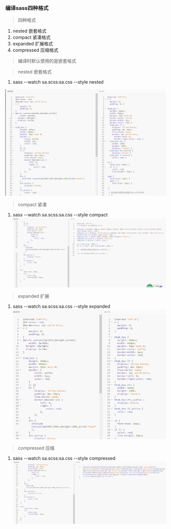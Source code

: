 ### 编译sass四种格式

> 四种格式

1. nested 嵌套格式
2. compact 紧凑格式
3. expanded 扩展格式
4. compressed 压缩格式

> 编译时默认使用的是嵌套格式


> nested 嵌套格式
1. sass --watch sa.scss:sa.css --style nested

![](./img/1001.png)


> compact 紧凑
1. sass --watch sa.scss:sa.css --style compact
![](./img/1002.png)

> expanded 扩展
1. sass --watch sa.scss:sa.css --style expanded
![](./img/1003.png)

> compressed 压缩
1. sass --watch sa.scss:sa.css --style compressed
![](./img/1004.png)





